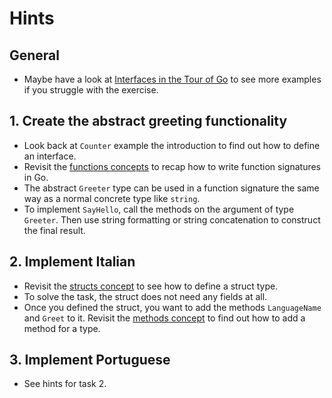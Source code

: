 # Hints

## General

- Maybe have a look at [Interfaces in the Tour of Go][interfaces-tour-of-go] to see more examples if you struggle with the exercise.

## 1. Create the abstract greeting functionality

- Look back at `Counter` example the introduction to find out how to define an interface.
- Revisit the [functions concepts][concept-functions] to recap how to write function signatures in Go.
- The abstract `Greeter` type can be used in a function signature the same way as a normal concrete type like `string`.
- To implement `SayHello`, call the methods on the argument of type `Greeter`.
  Then use string formatting or string concatenation to construct the final result.

## 2. Implement Italian

- Revisit the [structs concept][concept-structs] to see how to define a struct type.
- To solve the task, the struct does not need any fields at all.
- Once you defined the struct, you want to add the methods `LanguageName` and `Greet` to it.
  Revisit the [methods concept][concept-methods] to find out how to add a method for a type.

## 3. Implement Portuguese

- See hints for task 2.

[interfaces-tour-of-go]: https://go.dev/tour/methods/9
[concept-functions]: /tracks/go/concepts/functions
[concept-structs]: /tracks/go/concepts/structs
[concept-methods]: /tracks/go/concepts/methods
